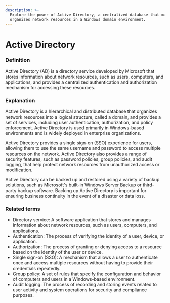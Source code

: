 ```yaml
---
description: >-
  Explore the power of Active Directory, a centralized database that manages and
  organizes network resources in a Windows domain environment.
---
```


# Active Directory

### Definition

Active Directory (AD) is a directory service developed by Microsoft that stores information about network resources, such as users, computers, and applications, and provides a centralized authentication and authorization mechanism for accessing these resources.

### Explanation

Active Directory is a hierarchical and distributed database that organizes network resources into a logical structure, called a domain, and provides a set of services, including user authentication, authorization, and policy enforcement. Active Directory is used primarily in Windows-based environments and is widely deployed in enterprise organizations.

Active Directory provides a single sign-on (SSO) experience for users, allowing them to use the same username and password to access multiple resources on the network. Active Directory also provides a range of security features, such as password policies, group policies, and audit logging, that help protect network resources from unauthorized access or modification.

Active Directory can be backed up and restored using a variety of backup solutions, such as Microsoft's built-in Windows Server Backup or third-party backup software. Backing up Active Directory is important for ensuring business continuity in the event of a disaster or data loss.

### Related terms

* Directory service: A software application that stores and manages information about network resources, such as users, computers, and applications.
* Authentication: The process of verifying the identity of a user, device, or application.
* Authorization: The process of granting or denying access to a resource based on the identity of the user or device.
* Single sign-on (SSO): A mechanism that allows a user to authenticate once and access multiple resources without having to provide their credentials repeatedly.
* Group policy: A set of rules that specify the configuration and behavior of computers and users in a Windows-based environment.
* Audit logging: The process of recording and storing events related to user activity and system operations for security and compliance purposes.
